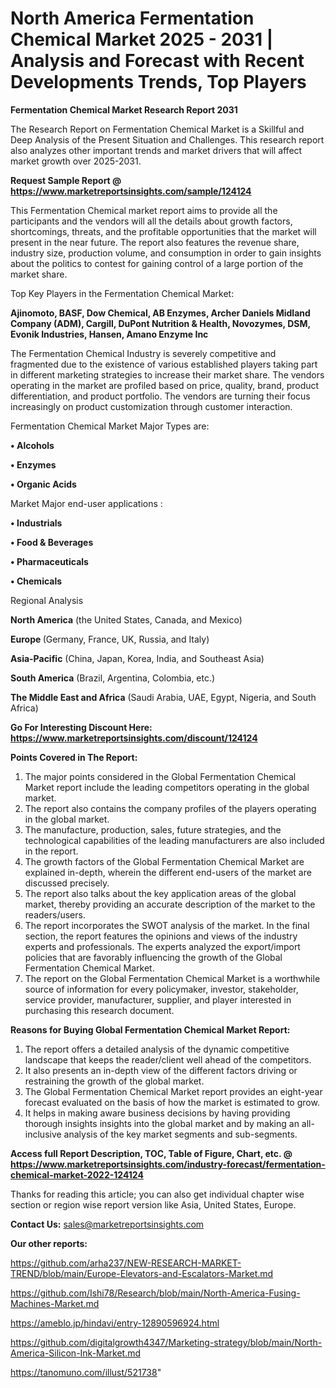 # North America Fermentation Chemical Market 2025 - 2031 | Analysis and Forecast with Recent Developments Trends, Top Players

<strong>Fermentation Chemical Market Research Report 2031</strong>

The Research Report on Fermentation Chemical Market is a Skillful and Deep Analysis of the Present Situation and Challenges. This research report also analyzes other important trends and market drivers that will affect market growth over 2025-2031.

<strong>Request Sample Report @ <a href=https://www.marketreportsinsights.com/sample/124124>https://www.marketreportsinsights.com/sample/124124</a></strong>

This Fermentation Chemical market report aims to provide all the participants and the vendors will all the details about growth factors, shortcomings, threats, and the profitable opportunities that the market will present in the near future. The report also features the revenue share, industry size, production volume, and consumption in order to gain insights about the politics to contest for gaining control of a large portion of the market share.

Top Key Players in the Fermentation Chemical Market:

<strong>Ajinomoto, BASF, Dow Chemical, AB Enzymes, Archer Daniels Midland Company (ADM), Cargill, DuPont Nutrition & Health, Novozymes, DSM, Evonik Industries, Hansen, Amano Enzyme Inc</strong>

The Fermentation Chemical Industry is severely competitive and fragmented due to the existence of various established players taking part in different marketing strategies to increase their market share. The vendors operating in the market are profiled based on price, quality, brand, product differentiation, and product portfolio. The vendors are turning their focus increasingly on product customization through customer interaction.

Fermentation Chemical Market Major Types are:

<strong>• Alcohols

• Enzymes

• Organic Acids</strong>

Market Major end-user applications :

<strong>• Industrials

• Food & Beverages

• Pharmaceuticals

• Chemicals</strong>

Regional Analysis

</u><strong><b>North America</b></strong> (the United States, Canada, and Mexico)

<strong><b>Europe </b></strong>(Germany, France, UK, Russia, and Italy)

<strong><b>Asia-Pacific</b></strong> (China, Japan, Korea, India, and Southeast Asia)

<strong><b>South America</b></strong> (Brazil, Argentina, Colombia, etc.)

<strong><b>The Middle East and Africa</b></strong> (Saudi Arabia, UAE, Egypt, Nigeria, and South Africa)

<strong>Go For Interesting Discount Here: <a href=https://www.marketreportsinsights.com/discount/124124>https://www.marketreportsinsights.com/discount/124124</a></strong>

<strong>Points Covered in The Report:</strong>
<ol>
  <li>The major points considered in the Global Fermentation Chemical Market report include the leading competitors operating in the global market.</li>
  <li>The report also contains the company profiles of the players operating in the global market.</li>
  <li>The manufacture, production, sales, future strategies, and the technological capabilities of the leading manufacturers are also included in the report.</li>
  <li>The growth factors of the Global Fermentation Chemical Market are explained in-depth, wherein the different end-users of the market are discussed precisely.</li>
  <li>The report also talks about the key application areas of the global market, thereby providing an accurate description of the market to the readers/users.</li>
  <li>The report incorporates the SWOT analysis of the market. In the final section, the report features the opinions and views of the industry experts and professionals. The experts analyzed the export/import policies that are favorably influencing the growth of the Global Fermentation Chemical Market.</li>
  <li>The report on the Global Fermentation Chemical Market is a worthwhile source of information for every policymaker, investor, stakeholder, service provider, manufacturer, supplier, and player interested in purchasing this research document.</li>
</ol>
<strong>Reasons for Buying Global Fermentation Chemical Market Report:</strong>

<ol>
  <li>The report offers a detailed analysis of the dynamic competitive landscape that keeps the reader/client well ahead of the competitors.</li>
  <li>It also presents an in-depth view of the different factors driving or restraining the growth of the global market.</li>
  <li>The Global Fermentation Chemical Market report provides an eight-year forecast evaluated on the basis of how the market is estimated to grow.</li>
  <li>It helps in making aware business decisions by having providing thorough insights insights into the global market and by making an all-inclusive analysis of the key market segments and sub-segments.</li>
</ol>
<strong>Access full Report Description, TOC, Table of Figure, Chart, etc. @ <a href=https://www.marketreportsinsights.com/industry-forecast/fermentation-chemical-market-2022-124124>https://www.marketreportsinsights.com/industry-forecast/fermentation-chemical-market-2022-124124</a></strong>


Thanks for reading this article; you can also get individual chapter wise section or region wise report version like Asia, United States, Europe.

<strong>Contact Us:</strong>
sales@marketreportsinsights.com

<strong>Our other reports:</strong>

<a href=https://github.com/arha237/NEW-RESEARCH-MARKET-TREND/blob/main/Europe-Elevators-and-Escalators-Market.md>https://github.com/arha237/NEW-RESEARCH-MARKET-TREND/blob/main/Europe-Elevators-and-Escalators-Market.md</a>

<a href=https://github.com/Ishi78/Research/blob/main/North-America-Fusing-Machines-Market.md>https://github.com/Ishi78/Research/blob/main/North-America-Fusing-Machines-Market.md</a>

<a href=https://ameblo.jp/hindavi/entry-12890596924.html>https://ameblo.jp/hindavi/entry-12890596924.html</a>

<a href=https://github.com/digitalgrowth4347/Marketing-strategy/blob/main/North-America-Silicon-Ink-Market.md>https://github.com/digitalgrowth4347/Marketing-strategy/blob/main/North-America-Silicon-Ink-Market.md</a>

<a href=https://tanomuno.com/illust/521738>https://tanomuno.com/illust/521738</a>"
